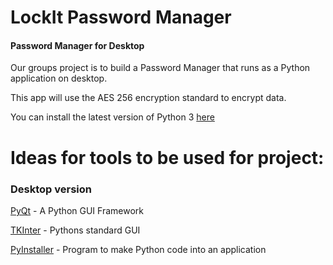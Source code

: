 # LockIt Password Manager

#### Password Manager for Desktop 

Our groups project is to build a Password Manager that runs as a Python application on desktop.

This app will use the AES 256 encryption standard to encrypt data.

You can install the latest version of Python 3 [here](https://www.python.org/downloads/) 

# Ideas for tools to be used for project:

### Desktop version

[PyQt](https://build-system.fman.io/pyqt5-tutorial) - A Python GUI Framework

[TKInter](https://build-system.fman.io/pyqt5-tutorial) - Pythons standard GUI

[PyInstaller](https://www.pyinstaller.org/) - Program to make Python code into an application


